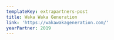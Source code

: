 ```yaml
---
templateKey: extrapartners-post
title: Waka Waka Generation
link: 'https://wakawakageneration.com/'
yearPartner: 2019
---
```

